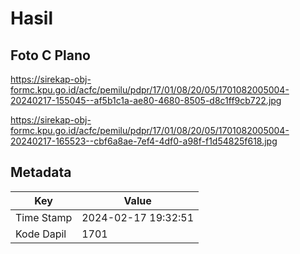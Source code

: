 # Hasil

## Foto C Plano

https://sirekap-obj-formc.kpu.go.id/acfc/pemilu/pdpr/17/01/08/20/05/1701082005004-20240217-155045--af5b1c1a-ae80-4680-8505-d8c1ff9cb722.jpg

https://sirekap-obj-formc.kpu.go.id/acfc/pemilu/pdpr/17/01/08/20/05/1701082005004-20240217-165523--cbf6a8ae-7ef4-4df0-a98f-f1d54825f618.jpg


## Metadata

| Key        | Value               |
| ---------- | ------------------- |
| Time Stamp | 2024-02-17 19:32:51 |
| Kode Dapil | 1701                |



